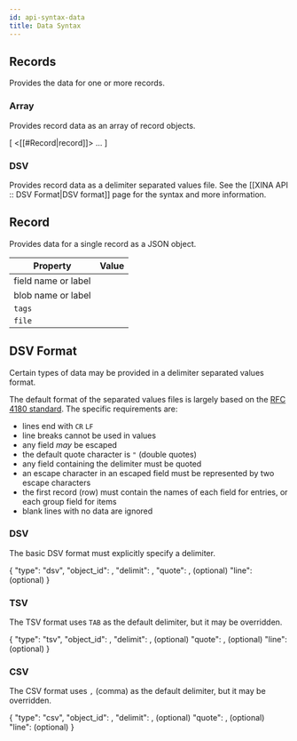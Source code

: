 ```yaml
---
id: api-syntax-data
title: Data Syntax 
---
```


## Records

Provides the data for one or more records.

### Array

Provides record data as an array of record objects.

 [ <[[#Record|record]]> ... ]

### DSV

Provides record data as a delimiter separated values file. See the [[XINA API :: DSV Format|DSV format]] page for the
syntax and more information.

## Record

Provides data for a single record as a JSON object.

| Property            | Value                               |
|---------------------|-------------------------------------|
| field name or label |                                     |
| blob name or label  |                                     |
| `tags`              |                                     |
| `file`              |                                     |


## DSV Format

Certain types of data may be provided in a delimiter separated values format.

The default format of the separated values files is largely based on the
[RFC 4180 standard](http://tools.ietf.org/html/rfc4180). The specific requirements are:

* lines end with `CR` `LF`
* line breaks cannot be used in values
* any field _may_ be escaped
* the default quote character is `"` (double quotes) 
* any field containing the delimiter must be quoted
* an escape character in an escaped field must be represented by two escape characters
* the first record (row) must contain the names of each field for entries, or each group field for items
* blank lines with no data are ignored

### DSV

The basic DSV format must explicitly specify a delimiter.

 {
  "type":      "dsv",
  "object_id": <string>,
  "delimit":   <string>,
  "quote":     <string>, (optional)
  "line":      <string>  (optional)
 }

### TSV

The TSV format uses <code>TAB</code> as the default delimiter, but it may be overridden.

 {
  "type":      "tsv",
  "object_id": <string>,
  "delimit":   <string>, (optional)
  "quote":     <string>, (optional)
  "line":      <string>  (optional)
 }

### CSV

The CSV format uses <code>,</code> (comma) as the default delimiter, but it may be overridden.

 {
  "type":      "csv",
  "object_id": <string>,
  "delimit":   <string>, (optional)
  "quote":     <string>, (optional)
  "line":      <string>  (optional)
 }